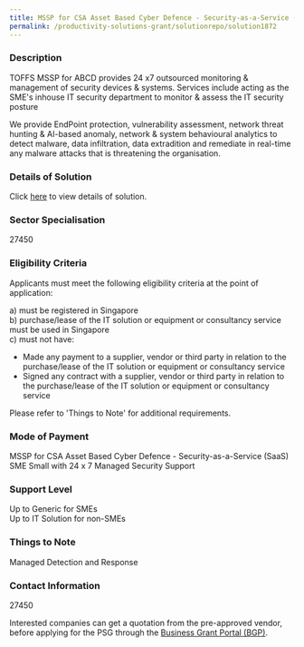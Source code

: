 ```yaml
---
title: MSSP for CSA Asset Based Cyber Defence - Security-as-a-Service (SaaS) SME Small with 24 x 7 Managed Security Support
permalink: /productivity-solutions-grant/solutionrepo/solution1872
---
```


### Description

TOFFS MSSP for ABCD provides 24 x7 outsourced monitoring & management of security devices & systems. Services include acting as the SME's inhouse IT security department to monitor & assess the IT security posture

We provide EndPoint protection, vulnerability assessment, network threat hunting & AI-based anomaly, network & system behavioural analytics to detect malware, data infiltration, data extradition and remediate in real-time any malware attacks that is threatening the organisation.

### Details of Solution

Click <a href='Toffs Technologies Pte Ltd' target='_blank' rel='noopener'>here</a> to view details of solution.

### Sector Specialisation

 27450 

### Eligibility Criteria

Applicants must meet the following eligibility criteria at the point of application:

a) must be registered in Singapore <br>
b) purchase/lease of the IT solution or equipment or consultancy service must be used in Singapore <br>
c) must not have:
- Made any payment to a supplier, vendor or third party in relation to the purchase/lease of the IT solution or equipment or consultancy service
- Signed any contract with a supplier, vendor or third party in relation to the purchase/lease of the IT solution or equipment or consultancy service

Please refer to 'Things to Note' for additional requirements.

### Mode of Payment
MSSP for CSA Asset Based Cyber Defence - Security-as-a-Service (SaaS) SME Small with 24 x 7 Managed Security Support

### Support Level
Up to Generic for SMEs <br>
Up to IT Solution for non-SMEs

### Things to Note
Managed Detection and Response

### Contact Information
27450

Interested companies can get a quotation from the pre-approved vendor, before applying for the PSG through the <a target='_blank' rel='noopener' href='https://www.businessgrants.gov.sg/'>Business Grant Portal (BGP)</a>.
